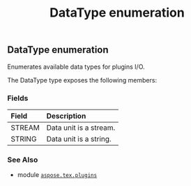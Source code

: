 ﻿---
title: DataType enumeration
second_title: Aspose.TeX for Python via .NET API References
description: 
type: docs
weight: 180
url: /python-net/aspose.tex.plugins/datatype/
is_root: false
---

## DataType enumeration

Enumerates available data types for plugins I/O.



The DataType type exposes the following members:

### Fields
| Field | Description |
| :- | :- |
| STREAM | Data unit is a stream. |
| STRING | Data unit is a string. |



### See Also
* module [`aspose.tex.plugins`](..)
